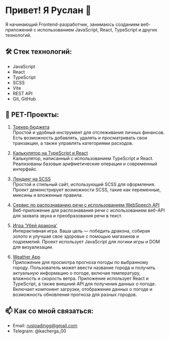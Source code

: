 # Привет! Я Руслан 👋

Я начинающий Frontend-разработчик, занимаюсь созданием веб-приложений с использованием JavaScript, React, TypeScript и других технологий.

## 🛠️ Стек технологий:
- JavaScript
- React
- TypeScript
- SCSS
- Vite
- REST API
- Git, GitHub

## 🚀 PET-Проекты:
1. [Трекер бюджета](https://github.com/Fadelrun/BudgetTracker)  
   Простой и удобный инструмент для отслеживания личных финансов. Есть возможность добавлять, удалять и просматривать свои транзакции, а также управлять категориями расходов.

2. [Калькулятор на TypeScript и React](https://github.com/Fadelrun/Calculator)  
   Калькулятор, написанный с использованием TypeScript и React. Реализованы базовые арифметические операции и современный интерфейс.

3. [Лендинг на SCSS](https://github.com/Fadelrun/LandingPage)  
   Простой и стильный сайт, использующий SCSS для оформления. Проект демонстрирует возможности SCSS, такие как переменные, миксины и вложенные правила.

4. [Сервис по распознаванию речи с использованием WebSpeech API](https://github.com/Fadelrun/Speech-Recogniton-Service)  
   Веб-приложение для распознавания речи с использованием веб-API для захвата звука и преобразования речи в текст. 

5. [Игра 'Убей дракона'](https://github.com/Fadelrun/DragonGame)  
   Интерактивная игра. Ваша цель — победить дракона, собирая золото и улучшая свое здоровье с помощью магазинов и подземелий. Проект использует JavaScript для логики игры и DOM для визуализации.
   
6. [Weather App](https://github.com/Fadelrun/WeatherApp)  
   Приложение для просмотра прогноза погоды по выбранному городу. Пользователь может ввести название города и получить актуальную информацию о погоде, включая температуру, влажность и скорость ветра. Приложение использует React и TypeScript, а также    внешний API для получения данных о погоде. Включает компонент загрузки, отображение данных о погоде и возможность обновления прогноза для разных городов.

## 📫 Как со мной связаться:
- Email: rusloadingg@gmail.com
- Telegram: @kacherga_00

